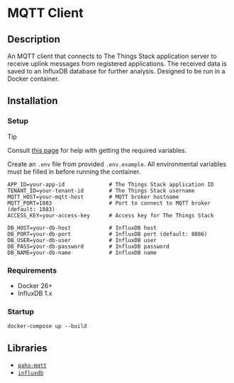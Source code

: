 # MQTT Client

## Description

An MQTT client that connects to The Things Stack application server to receive uplink messages from registered applications. The received data is saved to an InfluxDB database for further analysis. Designed to be run in a Docker container.

## Installation

### Setup

> [!TIP]
> Consult [this page](https://www.thethingsindustries.com/docs/integrations/mqtt/#creating-an-api-key) for help with getting the required variables.

Create an `.env` file from provided `.env.example`. All environmental variables must be filled in before running the container.

```
APP_ID=your-app-id              # The Things Stack application ID
TENANT_ID=your-tenant-id        # The Things Stack username
MQTT_HOST=your-mqtt-host        # MQTT broker hostname
MQTT_PORT=1883                  # Port to connect to MQTT broker (default: 1883)
ACCESS_KEY=your-access-key      # Access key for The Things Stack

DB_HOST=your-db-host            # InfluxDB host
DB_PORT=your-db-port            # InfluxDB port (default: 8086)
DB_USER=your-db-user            # InfluxDB user
DB_PASS=your-db-password        # InfluxDB password
DB_NAME=your-db-name            # InfluxDB name
```

### Requirements

- Docker 26+
- InfluxDB 1.x

### Startup

```
docker-compose up --build
```

## Libraries

- [`paho-mqtt`](https://pypi.org/project/paho-mqtt/)
- [`influxdb`](https://pypi.org/project/influxdb/)
